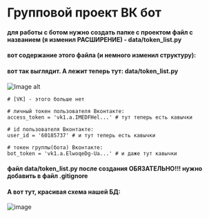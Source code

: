 # Групповой проект ВК бот 

#### для работы с ботом нужно создать папке с проектом файл с названием (я изменил РАСШИРЕНИЕ) - data/token_list.py

#### вот содержание этого файла (и немного изменил структуру):
#### вот так выглядит. А лежит теперь тут: data/token_list.py

![Image alt](https://raw.githubusercontent.com/astralista/pics/main/tokens.png?token=GHSAT0AAAAAACAHOFQYQTGOSHYNTCZJTW5EZBYO7TQ)

```
# [VK] - этого больше нет

# личный токен пользователя Вконтакте:
access_token = 'vk1.a.IMEDFHel...' # тут теперь есть кавычки

# id пользователя Вконтакте:
user_id = '60185737' # и тут теперь есть кавычки

# токен группы(бота) Вконтакте:
bot_token = 'vk1.a.ElwoqeDg-Ua...' # и даже тут кавычки
```
#### файл data/token_list.py после создания ОБЯЗАТЕЛЬНО!!! нужно добавить в файл .gitignore


#### А вот тут, красивая схема нашей БД:

![image](https://user-images.githubusercontent.com/103646573/231471857-4f77808f-b150-47af-83ec-8f147bfd5ba8.png)
